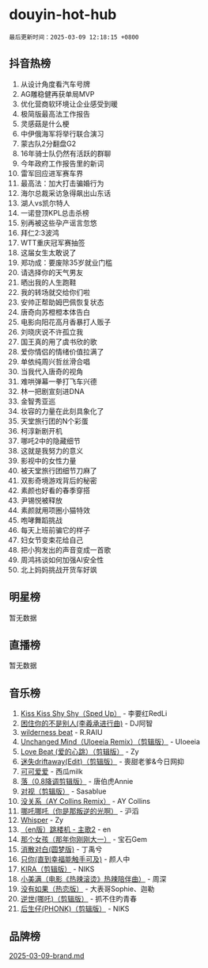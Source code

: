 # douyin-hot-hub

`最后更新时间：2025-03-09 12:18:15 +0800`

## 抖音热榜

1. 从设计角度看汽车号牌
1. AG雕稳健再获单局MVP
1. 优化营商软环境让企业感受到暖
1. 极简版最高法工作报告
1. 灵感菇是什么梗
1. 中伊俄海军将举行联合演习
1. 蒙古队2分翻盘G2
1. 16年骑士队仍然有活跃的群聊
1. 今年政府工作报告里的新词
1. 雷军回应进军赛车界
1. 最高法：加大打击骗婚行为
1. 海尔总裁采访急得飙出山东话
1. 湖人vs凯尔特人
1. 一诺登顶KPL总击杀榜
1. 别再被这些孕产谣言忽悠
1. 拜仁2:3波鸿
1. WTT重庆冠军赛抽签
1. 这届女生太敢说了
1. 郑功成：要废除35岁就业门槛
1. 请选择你的天气男友
1. 晒出我的人生跑鞋
1. 我的转场就交给你们啦
1. 安帅正帮助姆巴佩恢复状态
1. 唐奇向苏橙橙本体告白
1. 电影向阳花高月香暴打人贩子
1. 刘晓庆说不许孤立我
1. 国王真的用了虞书欣的歌
1. 爱你情侣的情绪价值拉满了
1. 单依纯周兴哲丝滑合唱
1. 当我代入唐奇的视角
1. 难哄弹幕一拳打飞车兴德
1. 林一把剧宣刻进DNA
1. 金智秀亚巡
1. 妆容的力量在此刻具象化了
1. 天堂旅行团的N个彩蛋
1. 柯淳新剧开机
1. 哪吒2中的隐藏细节
1. 这就是我努力的意义
1. 影视中的女性力量
1. 被天堂旅行团细节刀麻了
1. 双影奇境游戏背后的秘密
1. 素颜也好看的春季穿搭
1. 尹锡悦被释放
1. 素颜就用项圈小猫特效
1. 咆哮舞蹈挑战
1. 每天上班前骗它的样子
1. 妇女节变束花给自己
1. 把小狗发出的声音变成一首歌
1. 周鸿祎谈如何加强AI安全性
1. 北上妈妈挑战开货车好飒

## 明星榜

暂无数据

## 直播榜

暂无数据

## 音乐榜

1. [Kiss Kiss Shy Shy（Sped Up）](https://sf3-cdn-tos.douyinstatic.com/obj/tos-cn-ve-2774/oYpXDAeGgQK0zfPaji7iKUixpCXFGILeLGmvYA) - 李要红RedLi
1. [困住你的不是别人(李羲承进行曲)](https://sf3-cdn-tos.douyinstatic.com/obj/tos-cn-ve-2774/okWrrVL1iQGZbfHVeCPAe7IaerYfM2jEQi5mNI) - DJ阿智
1. [wilderness beat](https://sf3-cdn-tos.douyinstatic.com/obj/tos-cn-ve-2774/o0oBmODSFCpfFdLRGzAAFC2ah9AIMEQfAOueVE) - R.RAIU
1. [Unchanged Mind（Uloeeia Remix）（剪辑版）](https://sf3-cdn-tos.douyinstatic.com/obj/tos-cn-ve-2774/oIHYu1YfsziJqmggAqBsXOiiI2Y1QB6I61RsMW) - Uloeeia
1. [Love Beat  (爱的心跳）（剪辑版）](https://sf5-hl-cdn-tos.douyinstatic.com/obj/tos-cn-ve-2774/oUlARwvEINIisZ9nCnKMZiYFGfCCYLtDADDBge) - Zy
1. [迷失driftaway(Edit)（剪辑版）](https://sf5-hl-cdn-tos.douyinstatic.com/obj/tos-cn-ve-2774/ogaa1xGNeFO6FCaMgO8PzzAceEI4fBLDMi15H3) - 喪甜老爹&今日网抑
1. [可可爱爱](https://sf3-cdn-tos.douyinstatic.com/obj/tos-cn-ve-2774/0deb1e75aea643b9927ba26aaafa29dd) - 西瓜milk
1. [落（0.8降调剪辑版）](https://sf5-hl-cdn-tos.douyinstatic.com/obj/tos-cn-ve-2774/ociN0WUv3APijBYr6DUmAHmdkZ5MjM6gIF3iA) - 唐伯虎Annie
1. [对视（剪辑版）](https://sf5-hl-cdn-tos.douyinstatic.com/obj/tos-cn-ve-2774/ogKtIhiB0WfAa18F9z3uWODMtZi2ysB1VuAIsQ) - Sasablue
1. [没关系（AY Collins Remix）](https://sf3-cdn-tos.douyinstatic.com/obj/tos-cn-ve-2774/oIBbI5Ghw4zdUCQMJrDEFaAQilZP3EIDSi7MW) - AY Collins
1. [哪吒哪吒（你是那叛逆的光啊）](https://sf3-cdn-tos.douyinstatic.com/obj/tos-cn-ve-2774/oUkQCgCDnBanFehFEFQDxCQntAOIfp9gyZYFVo) - 沪滔
1. [Whisper](https://sf3-cdn-tos.douyinstatic.com/obj/tos-cn-ve-2774/oEeYKDxIDCFuArkftgkGqCnG7xZtRC2rEMKBQi) - Zy
1. [（en版）跳楼机 - 主歌2](https://sf3-cdn-tos.douyinstatic.com/obj/tos-cn-ve-2774/oklN6GvgQ2L8DpPeaAGf1gPeyKzjXFwHIwoCZv) - en
1. [那个女孩（那年你刚刚大一）](https://sf5-hl-cdn-tos.douyinstatic.com/obj/tos-cn-ve-2774/o4IZw7TlivwiBBBMA2rIgWrGNIrjFroh6bPqQ) - 宝石Gem
1. [消散对白(圆梦版)](https://sf3-cdn-tos.douyinstatic.com/obj/tos-cn-ve-2774/og4jB5I5IizzoZVAAAzWgBMAsMDWoArfwBOiFs) - 丁禹兮
1. [只你(直到幸福能触手可及)](https://sf3-cdn-tos.douyinstatic.com/obj/tos-cn-ve-2774/o0lBkRDzFTeaVSUz3ZZSCBVtZ5DIMQGfgmEAuE) - 颜人中
1. [KIRA（剪辑版）](https://sf3-cdn-tos.douyinstatic.com/obj/tos-cn-ve-2774/o0Bq3TvdHqOfzihWrHyABMociuMA3Inwsbx9Wi) - NIKS
1. [小美满（电影《热辣滚烫》热辣陪伴曲）](https://sf3-cdn-tos.douyinstatic.com/obj/tos-cn-ve-2774/o0GAn2lSgfZIDUgtevCGDQYnFg4CwnrBaxbTZL) - 周深
1. [没有如果（热恋版）](https://sf3-cdn-tos.douyinstatic.com/obj/tos-cn-ve-2774/o4iETqbxIThtCXlBeV0DfAhZsbCFGhagYupnMx) - 大表哥Sophie、迦勒
1. [逆世(哪吒)（剪辑版）](https://sf3-cdn-tos.douyinstatic.com/obj/tos-cn-ve-2774/oMIEZAfEogrLnzfDWMBiZKCWuXIUFLtRDsOFWs) - 抓不住旳青春
1. [后生仔(PHONK)（剪辑版）](https://sf3-cdn-tos.douyinstatic.com/obj/tos-cn-ve-2774/o0TzmfumdQAJ1aGG9F5LfTXIYeGcqYKRPAeFdJ) - NIKS

## 品牌榜

[2025-03-09-brand.md](2025-03-09-brand.md)
